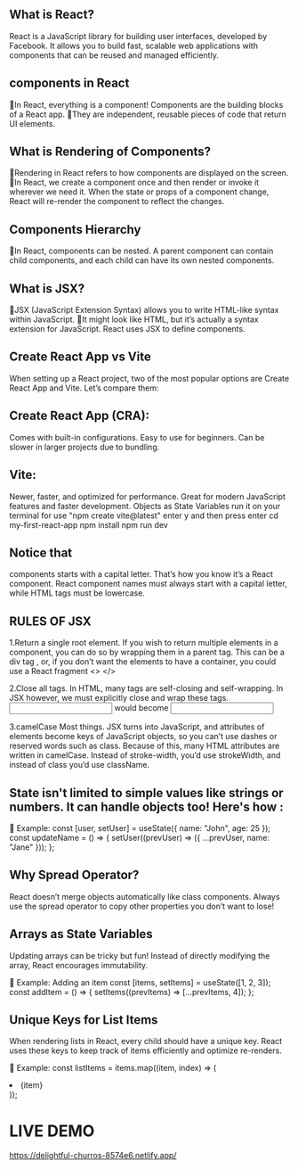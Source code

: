 ## What is React?

React is a JavaScript library for building user interfaces, developed by Facebook. It allows you to build fast, scalable web applications with components that can be reused and managed efficiently.

## components in React

🔹In React, everything is a component! Components are the building blocks of a React app.
🔹They are independent, reusable pieces of code that return UI elements.

## What is Rendering of Components?

🔹Rendering in React refers to how components are displayed on the screen.
🔹In React, we create a component once and then render or invoke it wherever we need it. When the state or props of a component change, React will re-render the component to reflect the changes. 

## Components Hierarchy

🔹In React, components can be nested. A parent component can contain child components, and each child can have its own nested components. 

## What is JSX?

🔹JSX (JavaScript Extension Syntax) allows you to  write HTML-like syntax within JavaScript. 
🔹It might look like HTML, but it’s actually a syntax extension for JavaScript. React uses JSX to define components.

## Create React App vs Vite

When setting up a React project, two of the most popular options are Create React App and Vite. Let’s compare them:

## Create React App (CRA):

Comes with built-in configurations.
Easy to use for beginners.
Can be slower in larger projects due to bundling.

## Vite:

Newer, faster, and optimized for performance.
Great for modern JavaScript features and faster development.
Objects as State Variables
run it on your terminal for use "npm create vite@latest"
enter y and then press enter
cd my-first-react-app
npm install
npm run dev

## Notice that
components starts with a capital letter. That’s how you know it’s a React component. React component names must always start with a capital letter, while HTML tags must be lowercase.

## RULES OF JSX
1.Return a single root element.
If you wish to return multiple elements in a component, you can do so by wrapping them in a parent tag. This can be a div tag , or, if you don’t want the elements to have a container, you could use a React fragment <> </>


2.Close all tags.
In HTML, many tags are self-closing and self-wrapping. In JSX however, we must explicitly close and wrap these tags.
<input> would become <input />


3.camelCase Most things.
JSX turns into JavaScript, and attributes of elements become keys of JavaScript objects, so you can’t use dashes or reserved words such as class. Because of this, many HTML attributes are written in camelCase. Instead of stroke-width, you’d use strokeWidth, and instead of class you’d use className.

## State isn't limited to simple values like strings or numbers. It can handle objects too! Here's how :

🔹 Example:
const [user, setUser] = useState({ name: "John", age: 25 }); 
const updateName = () => { 
 setUser((prevUser) => ({ ...prevUser, name: "Jane" })); 
}; 

## Why Spread Operator?

React doesn’t merge objects automatically like class components. Always use the spread operator to copy other properties you don’t want to lose!

## Arrays as State Variables

Updating arrays can be tricky but fun! Instead of directly modifying the array, React encourages immutability.

🔹 Example: Adding an item
const [items, setItems] = useState([1, 2, 3]); 
const addItem = () => { 
 setItems((prevItems) => [...prevItems, 4]); 
}; 

## Unique Keys for List Items

When rendering lists in React, every child should have a unique key. React uses these keys to keep track of items efficiently and optimize re-renders.

🔹 Example:
const listItems = items.map((item, index) => ( 
 <li key={index}>{item}</li> 
)); 

# LIVE DEMO
https://delightful-churros-8574e6.netlify.app/
